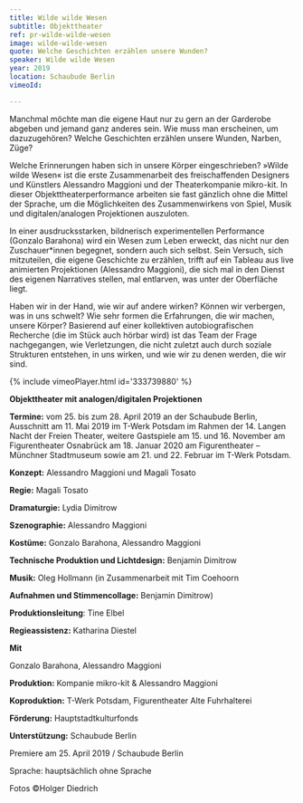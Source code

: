 ```yaml
---
title: Wilde wilde Wesen
subtitle: Objekttheater
ref: pr-wilde-wilde-wesen
image: wilde-wilde-wesen
quote: Welche Geschichten erzählen unsere Wunden?
speaker: Wilde wilde Wesen
year: 2019
location: Schaubude Berlin
vimeoId:

---
```


Manchmal möchte man die eigene Haut nur zu gern an der Garderobe abgeben und jemand ganz anderes sein. Wie muss man erscheinen, um dazuzugehören? Welche Geschichten erzählen unsere Wunden, Narben, Züge?



Welche Erinnerungen haben sich in unsere Körper eingeschrieben? »Wilde wilde Wesen« ist die erste Zusammenarbeit des freischaffenden Designers und Künstlers Alessandro Maggioni und der Theaterkompanie mikro-kit. In dieser Objekttheaterperformance arbeiten sie fast gänzlich ohne die Mittel der Sprache, um die Möglichkeiten des Zusammenwirkens von Spiel, Musik und digitalen/analogen Projektionen auszuloten.

In einer ausdrucksstarken, bildnerisch experimentellen Performance (Gonzalo Barahona) wird ein Wesen zum Leben erweckt, das nicht nur den Zuschauer*innen begegnet, sondern auch sich selbst. Sein Versuch, sich mitzuteilen, die eigene Geschichte zu erzählen, trifft auf ein Tableau aus live animierten Projektionen (Alessandro Maggioni), die sich mal in den Dienst des eigenen Narratives stellen, mal entlarven, was unter der Oberfläche liegt.

Haben wir in der Hand, wie wir auf andere wirken? Können wir verbergen, was in uns schwelt? Wie sehr formen die Erfahrungen, die wir machen, unsere Körper? Basierend auf einer kollektiven autobiografischen Recherche (die im Stück auch hörbar wird) ist das Team der Frage nachgegangen, wie Verletzungen, die nicht zuletzt auch durch soziale Strukturen entstehen, in uns wirken, und wie wir zu denen werden, die wir sind.

{% include vimeoPlayer.html id='333739880' %}

**Objekttheater mit analogen/digitalen Projektionen**

**Termine:** vom 25. bis zum 28. April 2019 an der Schaubude Berlin, Ausschnitt am 11. Mai 2019 im T-Werk Potsdam im Rahmen der 14. Langen Nacht der Freien Theater, weitere Gastspiele am 15. und 16. November am Figurentheater Osnabrück am 18. Januar 2020 am Figurentheater – Münchner Stadtmuseum sowie am 21. und 22. Februar im T-Werk Potsdam.

**Konzept:** Alessandro Maggioni und Magali Tosato

**Regie:** Magali Tosato

**Dramaturgie:** Lydia Dimitrow

**Szenographie:** Alessandro Maggioni

**Kostüme:** Gonzalo Barahona, Alessandro Maggioni

**Technische Produktion und Lichtdesign:** Benjamin Dimitrow

**Musik:** Oleg Hollmann (in Zusammenarbeit mit Tim Coehoorn

**Aufnahmen und Stimmencollage:** Benjamin Dimitrow)

**Produktionsleitung**: Tine Elbel

**Regieassistenz:** Katharina Diestel


**Mit**

Gonzalo Barahona, Alessandro Maggioni

**Produktion:** Kompanie mikro-kit & Alessandro Maggioni

**Koproduktion:** T-Werk Potsdam, Figurentheater Alte Fuhrhalterei

**Förderung:** Hauptstadtkulturfonds

**Unterstützung:** Schaubude Berlin


Premiere am 25. April 2019 / Schaubude Berlin

Sprache: hauptsächlich ohne Sprache

Fotos ©Holger Diedrich
